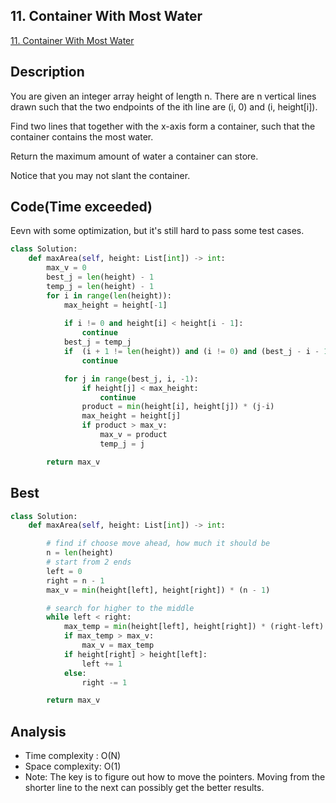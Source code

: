 ## 11. Container With Most Water
[11. Container With Most Water](https://leetcode.com/problems/container-with-most-water/)

## Description

You are given an integer array height of length n. There are n vertical lines drawn such that the two endpoints of the ith line are (i, 0) and (i, height[i]).

Find two lines that together with the x-axis form a container, such that the container contains the most water.

Return the maximum amount of water a container can store.

Notice that you may not slant the container.

## Code(Time exceeded)

Eevn with some optimization, but it's still hard to pass some test cases.

```python
class Solution:
    def maxArea(self, height: List[int]) -> int:
        max_v = 0
        best_j = len(height) - 1
        temp_j = len(height) - 1
        for i in range(len(height)):
            max_height = height[-1]
            
            if i != 0 and height[i] < height[i - 1]:
                continue
            best_j = temp_j
            if  (i + 1 != len(height)) and (i != 0) and (best_j - i - 1) * min(height[i + 1], height[best_j]) > (best_j - i) * min(height[i], height[best_j]):
                continue

            for j in range(best_j, i, -1):
                if height[j] < max_height:
                    continue
                product = min(height[i], height[j]) * (j-i)
                max_height = height[j]
                if product > max_v:
                    max_v = product
                    temp_j = j

        return max_v

```

## Best 

```python
class Solution:
    def maxArea(self, height: List[int]) -> int:

        # find if choose move ahead, how much it should be
        n = len(height)
        # start from 2 ends
        left = 0
        right = n - 1
        max_v = min(height[left], height[right]) * (n - 1)

        # search for higher to the middle
        while left < right:
            max_temp = min(height[left], height[right]) * (right-left)
            if max_temp > max_v:
                max_v = max_temp
            if height[right] > height[left]:
                left += 1
            else:
                right -= 1

        return max_v


```

## Analysis
- Time complexity : O(N)
- Space complexity: O(1)
- Note: The key is to figure out how to move the pointers. Moving from the shorter line to the next can possibly get the better results.
